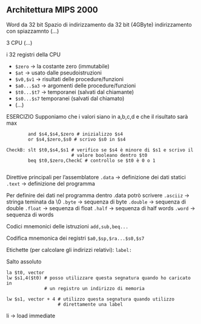 ## Architettura MIPS 2000
Word da 32 bit
Spazio di indirizzamento da 32 bit (4GByte)
	indirizzamento con spiazzamnto
(…)

3 CPU
(…)

i 32 registri della CPU
- `$zero` → la costante zero (immutabile)
- `$at` → usato dalle pseudoistruzioni
- `$v0,$v1` → risultati delle procedure/funzioni
- `$a0...$a3` → argomenti delle procedure/funzioni
- `$t0...$t7` → temporanei (salvati dal chiamante)
- `$s0...$s7` temporanei (salvati dal chiamato)
- (…)


ESERCIZIO
Supponiamo che i valori siano in a,b,c,d e che il risultato sarà max
```arm-asm
		and $s4,$s4,$zero # inizializzo $s4
		or $s4,$zero,$s0 # scrivo $s0 in $s4
        
CheckB: slt $t0,$s4,$s1 # verifico se $s4 è minore di $s1 e scrivo il
						# valore booleano dentro $t0
		beq $t0,$zero,CheckC # controllo se $t0 è 0 o 1
		
```

Direttive principali per l’assemblatore
`.data` → definizione dei dati statici
`.text` → definizione del programma

Per definire dei dati nel programma dentro .data potrò scrivere
`.asciiz` → stringa teminata da \0
`.byte` → sequenza di byte
`.double` → sequenza di double
`.float` → sequenza di float
`.half` → sequenza di half words
`.word` → sequenza di words

Codici mnemonici delle istruzioni 
`add,sub,beq...`

Codifica mnemonica dei registri
`$a0,$sp,$ra...$s0,$s7`

Etichette (per calcolare gli indirizzi relativi):
`label:`

Salto assoluto
```arm-asm
la $t0, vector
lw $s1,4($t0) # posso utilizzare questa segnatura quando ho caricato in
			  # un registro un indirizzo di memoria

lw $s1, vector + 4 # utilizzo questa segnatura quando utilizzo
				   # direttamente una label
```


li → load immediate